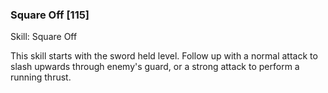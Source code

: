 ### Square Off [115]

Skill: Square Off

This skill starts with the sword held level. Follow up with a normal attack to slash upwards through enemy's guard, or a strong attack to perform a running thrust.